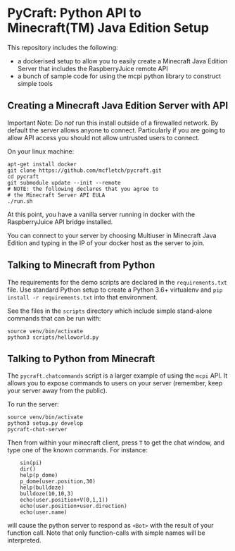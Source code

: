 # PyCraft: Python API to Minecraft(TM) Java Edition Setup

This repository includes the following:

* a dockerised setup to allow you to easily create a 
  Minecraft Java Edition Server that includes the 
  RaspberryJuice remote API
* a bunch of sample code for using the mcpi python
  library to construct simple tools

## Creating a Minecraft Java Edition Server with API

Important Note: Do *not* run this install outside
of a firewalled network. By default the server allows
anyone to connect. Particularly if you are going
to allow API access you should not allow untrusted
users to connect.

On your linux machine:

```
apt-get install docker
git clone https://github.com/mcfletch/pycraft.git
cd pycraft
git submodule update --init --remote
# NOTE: the following declares that you agree to
# the Minecraft Server API EULA
./run.sh
```

At this point, you have a vanilla server running in docker
with the RaspberryJuice API bridge installed.

You can connect to your server by choosing Multiuser
in Minecraft Java Edition and typing in the 
IP of your docker host as the server to join.

## Talking to Minecraft from Python

The requirements for the demo scripts are declared
in the `requirements.txt` file. Use standard Python
setup to create a Python 3.6+ virtualenv and
`pip install -r requirements.txt` into that 
environment.

See the files in the `scripts` directory which include
simple stand-alone commands that can be run with:

```
source venv/bin/activate
python3 scripts/helloworld.py
```

## Talking to Python from Minecraft

The `pycraft.chatcommands` script is a larger example
of using the `mcpi` API. It allows you to expose 
commands to users on your server (remember, keep your
server away from the public).

To run the server:
```
source venv/bin/activate
python3 setup.py develop
pycraft-chat-server
```
Then from within your minecraft client, press `T`
to get the chat window, and type one of the known
commands. For instance:
```
    sin(pi)
    dir()
    help(p_dome)
    p_dome(user.position,30)
    help(bulldoze)
    bulldoze(10,10,3)
    echo(user.position+V(0,1,1))
    echo(user.position+user.direction)
    echo(user.name)
```
will cause the python server to respond as `<Bot>`
with the result of your function call. Note that
only function-calls with simple names will be 
interpreted.



